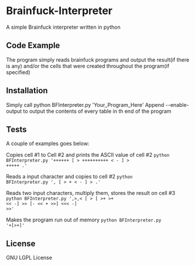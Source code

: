 Brainfuck-Interpreter
=====================


A simple Brainfuck interpreter written in python

## Code Example

The program simply reads brainfuck programs and output the result(if there is any) and/or the cells that were created throughout the program(if specified)

## Installation

Simply call python BFInterpreter.py 'Your_Program_Here'
Append --enable-output to output the contents of every table in th end of the program

## Tests
A couple of examples goes below:

Copies cell #1 to Cell #2 and prints the ASCII value of cell #2
<code>python BFInterpreter.py '++++++ [ > ++++++++++ < - ] > +++++ .'</code>

Reads a input character and copies to cell #2
<code>python BFInterpreter.py ', [ > + < - ] > .'</code>

Reads two input characters, multiply them, stores the result on cell #3
<code>python BFInterpreter.py ',>,< [ > [ >+ >+ << -] >> [- << + >>] <<< -] >>'</code>

Makes the program run out of memory
<code>python BFInterpreter.py '+[>+]'</code>

## License

GNU LGPL License